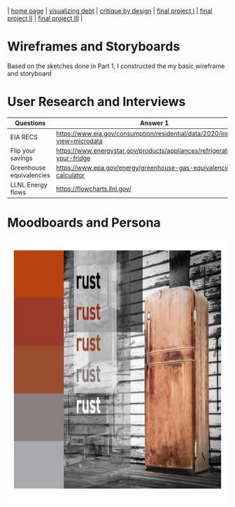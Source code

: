 | [home page](https://cmustudent.github.io/tswd-portfolio-templates/) | [visualizing debt](visualizing-government-debt) | [critique by design](critique-by-design) | [final project I](final-project-part-one) | [final project II](final-project-part-two) | [final project III](final-project-part-three) |

# Wireframes and Storyboards

Based on the sketches done in Part 1, I constructed the my basic wireframe and storyboard



# User Research and Interviews

| Questions                      | Answer 1                                                                            | 
|------                       |-----                                                                           |
|   EIA RECS                  | https://www.eia.gov/consumption/residential/data/2020/index.php?view=microdata |  
|   Flip your savings         | https://www.energystar.gov/products/appliances/refrigerators/flip-your-fridge  |  
|   Greenhouse equivalencies  | https://www.epa.gov/energy/greenhouse-gas-equivalencies-calculator             |  
|   LLNL Energy flows         | https://flowcharts.llnl.gov/                                                   |  


# Moodboards and Persona
<img src="theme.jpg" width="800" height="600"/>
